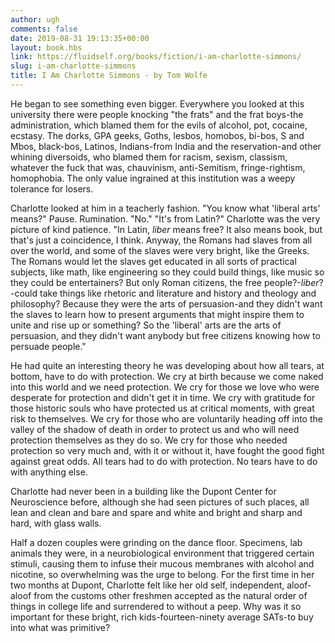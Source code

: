 ```yaml
---
author: ugh
comments: false
date: 2019-08-31 19:13:35+00:00
layout: book.hbs
link: https://fluidself.org/books/fiction/i-am-charlotte-simmons/
slug: i-am-charlotte-simmons
title: I Am Charlotte Simmons - by Tom Wolfe
---
```


He began to see something even bigger. Everywhere you looked at this university there were people knocking "the frats" and the frat boys-the administration, which blamed them for the evils of alcohol, pot, cocaine, ecstasy. The dorks, GPA geeks, Goths, lesbos, homobos, bi-bos, S and Mbos, black-bos, Latinos, Indians-from India and the reservation-and other whining diversoids, who blamed them for racism, sexism, classism, whatever the fuck that was, chauvinism, anti-Semitism, fringe-rightism, homophobia. The only value ingrained at this institution was a weepy tolerance for losers.

Charlotte looked at him in a teacherly fashion. "You know what 'liberal arts' means?" Pause. Rumination. "No." "It's from Latin?" Charlotte was the very picture of kind patience. "In Latin, _liber_ means free? It also means book, but that's just a coincidence, I think. Anyway, the Romans had slaves from all over the world, and some of the slaves were very bright, like the Greeks. The Romans would let the slaves get educated in all sorts of practical subjects, like math, like engineering so they could build things, like music so they could be entertainers? But only Roman citizens, the free people?-_liber_?-could take things like rhetoric and literature and history and theology and philosophy? Because they were the arts of persuasion-and they didn't want the slaves to learn how to present arguments that might inspire them to unite and rise up or something? So the 'liberal' arts are the arts of persuasion, and they didn't want anybody but free citizens knowing how to persuade people."

He had quite an interesting theory he was developing about how all tears, at bottom, have to do with protection. We cry at birth because we come naked into this world and we need protection. We cry for those we love who were desperate for protection and didn't get it in time. We cry with gratitude for those historic souls who have protected us at critical moments, with great risk to themselves. We cry for those who are voluntarily heading off into the valley of the shadow of death in order to protect us and who will need protection themselves as they do so. We cry for those who needed protection so very much and, with it or without it, have fought the good fight against great odds. All tears had to do with protection. No tears have to do with anything else.

Charlotte had never been in a building like the Dupont Center for Neuroscience before, although she had seen pictures of such places, all lean and clean and bare and spare and white and bright and sharp and hard, with glass walls.

Half a dozen couples were grinding on the dance floor. Specimens, lab animals they were, in a neurobiological environment that triggered certain stimuli, causing them to infuse their mucous membranes with alcohol and nicotine, so overwhelming was the urge to belong. For the first time in her two months at Dupont, Charlotte felt like her old self, independent, aloof-aloof from the customs other freshmen accepted as the natural order of things in college life and surrendered to without a peep. Why was it so important for these bright, rich kids-fourteen-ninety average SATs-to buy into what was primitive?
